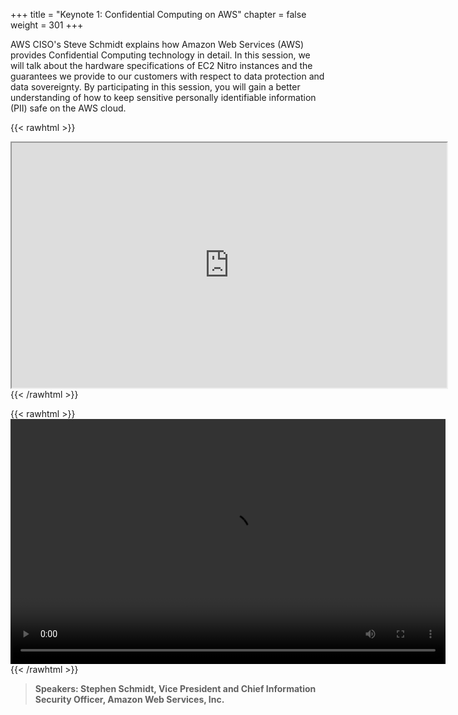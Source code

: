 +++
title = "Keynote 1: Confidential Computing on AWS"
chapter = false
weight = 301
+++

AWS CISO's Steve Schmidt explains how Amazon Web Services (AWS) provides Confidential Computing technology in detail. In this session, we will talk about the hardware specifications of EC2 Nitro instances and the guarantees we provide to our customers with respect to data protection and data sovereignty. By participating in this session, you will gain a better understanding of how to keep sensitive personally identifiable information (PII) safe on the AWS cloud.

{{< rawhtml >}}
<iframe src="https://dxjsvn24c4x1f.cloudfront.net/OnDemandTracks/keynote_1_en.pdf" name="keynote_1" width="696" height="392"></iframe>
<a href="https://dxjsvn24c4x1f.cloudfront.net/OnDemandTracks/keynote_1_en.pdf" target="keynote_1"></a>
{{< /rawhtml >}}

{{< rawhtml >}}
<video width="696" height="392" controls>
  <source src="https://dxjsvn24c4x1f.cloudfront.net/OnDemandTracks/keynote_1.mp4" type="video/mp4">
  Your browser doesn't support video.
</video>
{{< /rawhtml >}}

>  **Speakers: Stephen Schmidt, Vice President and Chief Information Security Officer, Amazon Web Services, Inc.** 

